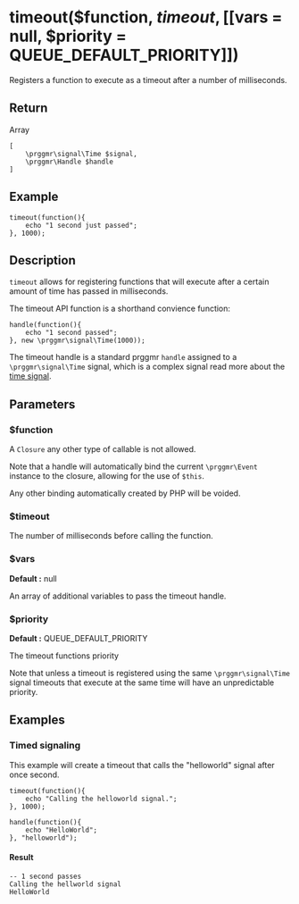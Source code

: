 # timeout($function, $timeout, [[$vars = null, $priority = QUEUE_DEFAULT_PRIORITY]])

Registers a function to execute as a timeout after a number of milliseconds.

## Return

Array

    [
        \prggmr\signal\Time $signal,
        \prggmr\Handle $handle
    ]

## Example

    timeout(function(){
        echo "1 second just passed";
    }, 1000);

## Description

```timeout``` allows for registering functions that will execute after a certain amount of time has
passed in milliseconds.

The timeout API function is a shorthand convience function: 

    handle(function(){
        echo "1 second passed";
    }, new \prggmr\signal\Time(1000));

The timeout handle is a standard prggmr ```handle``` assigned to a ```\prggmr\signal\Time``` signal,
which is a complex signal read more about the [time signal](../signals/time.html).

## Parameters

### $function

A ```Closure``` any other type of callable is not allowed.

Note that a handle will automatically bind the current ```\prggmr\Event``` instance to the closure, allowing for the use of ```$this```. 

Any other binding automatically created by PHP will be voided.

### $timeout

The number of milliseconds before calling the function.

### $vars
__Default :__ null

An array of additional variables to pass the timeout handle.

### $priority
__Default :__ QUEUE_DEFAULT_PRIORITY

The timeout functions priority

Note that unless a timeout is registered using the same ```\prggmr\signal\Time``` signal timeouts
that execute at the same time will have an unpredictable priority.

## Examples

### Timed signaling

This example will create a timeout that calls the "helloworld" signal after once second.

    timeout(function(){
        echo "Calling the helloworld signal.";
    }, 1000);

    handle(function(){
        echo "HelloWorld";
    }, "helloworld");

#### Result

    -- 1 second passes
    Calling the hellworld signal
    HelloWorld